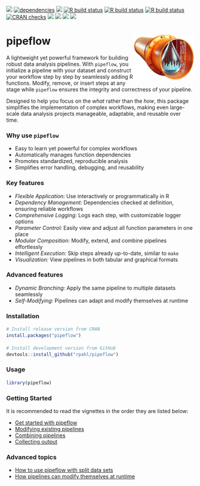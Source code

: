 
<!-- README.md is generated from README.Rmd. Please edit that file -->

<!-- badges: start -->

[![](https://www.r-pkg.org/badges/version/pipeflow)](https://cran.r-project.org/package=pipeflow)
[![dependencies](https://tinyverse.netlify.app/badge/pipeflow)](https://CRAN.R-project.org/package=pipeflow)
[![](https://codecov.io/gh/rpahl/pipeflow/branch/main/graph/badge.svg)](https://app.codecov.io/gh/rpahl/pipeflow)
[![R build
status](https://github.com/rpahl/pipeflow/workflows/R-CMD-check/badge.svg)](https://github.com/rpahl/pipeflow/actions)
[![R build
status](https://github.com/rpahl/pipeflow/workflows/test-coverage/badge.svg)](https://github.com/rpahl/pipeflow/actions)
[![R build
status](https://github.com/rpahl/pipeflow/workflows/lint/badge.svg)](https://github.com/rpahl/pipeflow/actions)
[![CRAN
checks](https://badges.cranchecks.info/summary/pipeflow.svg)](https://cran.r-project.org/web/checks/check_results_pipeflow.html)
[![](http://cranlogs.r-pkg.org/badges/last-month/pipeflow)](https://cran.r-project.org/package=pipeflow)
[![](http://cranlogs.r-pkg.org/badges/grand-total/pipeflow)](https://cran.r-project.org/package=pipeflow)
[![](https://img.shields.io/github/last-commit/rpahl/pipeflow.svg)](https://github.com/rpahl/pipeflow/commits/main)
[![](https://img.shields.io/badge/lifecycle-experimental-orange.svg)](https://lifecycle.r-lib.org/articles/stages.html#experimental)

<!-- badges: end -->

# pipeflow <img src="man/figures/logo.png" alt="logo" align="right" width="163" height="121"/>

A lightweight yet powerful framework for building robust data analysis
pipelines. With `pipeflow`, you initialize a pipeline with your dataset
and construct your workflow step by step by seamlessly adding R
functions. Modify, remove, or insert steps at any stage while `pipeflow`
ensures the integrity and correctness of your pipeline.

Designed to help you focus on the *what* rather than the *how*, this
package simplifies the implementation of complex workflows, making even
large-scale data analysis projects manageable, adaptable, and reusable
over time.

### Why use `pipeflow`

- Easy to learn yet powerful for complex workflows
- Automatically manages function dependencies
- Promotes standardized, reproducible analysis
- Simplifies error handling, debugging, and reusability

### Key features

- *Flexible Application:* Use interactively or programmatically in R
- *Dependency Management:* Dependencies checked at definition, ensuring
  reliable workflows
- *Comprehensive Logging:* Logs each step, with customizable logger
  options
- *Parameter Control:* Easily view and adjust all function parameters in
  one place
- *Modular Composition:* Modify, extend, and combine pipelines
  effortlessly
- *Intelligent Execution:* Skip steps already up-to-date, similar to
  `make`
- *Visualization:* View pipelines in both tabular and graphical formats

### Advanced features

- *Dynamic Branching:* Apply the same pipeline to multiple datasets
  seamlessly
- *Self-Modifying:* Pipelines can adapt and modify themselves at runtime

### Installation

``` r
# Install release version from CRAN
install.packages("pipeflow")

# Install development version from GitHub
devtools::install_github("rpahl/pipeflow")
```

### Usage

``` r
library(pipeflow)
```

### Getting Started

It is recommended to read the vignettes in the order they are listed
below:

- [Get started with
  pipeflow](https://rpahl.github.io/pipeflow/articles/01-get-started.html)
- [Modifying existing
  pipelines](https://rpahl.github.io/pipeflow/articles/02-modify-pipeline.html)
- [Combining
  pipelines](https://rpahl.github.io/pipeflow/articles/03-combine-pipelines.html)
- [Collecting
  output](https://rpahl.github.io/pipeflow/articles/04-collect-output.html)

### Advanced topics

- [How to use pipeflow with split data
  sets](https://rpahl.github.io/pipeflow/articles/05-split-and-combine.html)
- [How pipelines can modify themselves at
  runtime](https://rpahl.github.io/pipeflow/articles/06-self-modify-pipeline.html)
